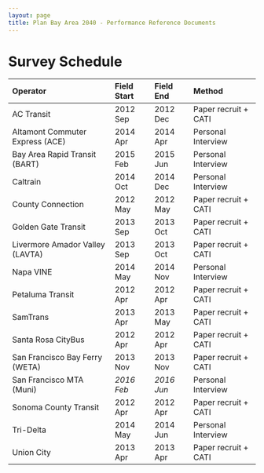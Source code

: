 ```yaml
---
layout: page
title: Plan Bay Area 2040 - Performance Reference Documents
---
```


# Survey Schedule


| **Operator**                     | **Field Start** | **Field End** | **Method**           |
|:---------------------------------|:----------------|:--------------|:---------------------|
| AC Transit                       | 2012 Sep        | 2012 Dec      | Paper recruit + CATI |
| Altamont Commuter Express (ACE)  | 2014 Apr        | 2014 Apr      | Personal Interview   |
| Bay Area Rapid Transit (BART)    | 2015 Feb        | 2015 Jun      | Personal Interview   |
| Caltrain                         | 2014 Oct        | 2014 Dec      | Personal Interview   |
| County Connection                | 2012 May        | 2012 May      | Paper recruit + CATI |
| Golden Gate Transit              | 2013 Sep        | 2013 Oct      | Paper recruit + CATI |
| Livermore Amador Valley (LAVTA)  | 2013 Sep        | 2013 Oct      | Paper recruit + CATI |
| Napa VINE                        | 2014 May        | 2014 Nov      | Personal Interview   |
| Petaluma Transit                 | 2012 Apr        | 2012 Apr      | Paper recruit + CATI |
| SamTrans                         | 2013 Apr        | 2013 May      | Paper recruit + CATI |
| Santa Rosa CityBus               | 2012 Apr        | 2012 Apr      | Paper recruit + CATI |
| San Francisco Bay Ferry (WETA)   | 2013 Nov        | 2013 Nov      | Paper recruit + CATI |
| San Francisco MTA (Muni)         | *2016 Feb*      | *2016 Jun*    | Personal Interview   |
| Sonoma County Transit            | 2012 Apr        | 2012 Apr      | Paper recruit + CATI |
| Tri-Delta                        | 2014 May        | 2014 Jun      | Personal Interview   |
| Union City                       | 2013 Apr        | 2013 Apr      | Paper recruit + CATI |
